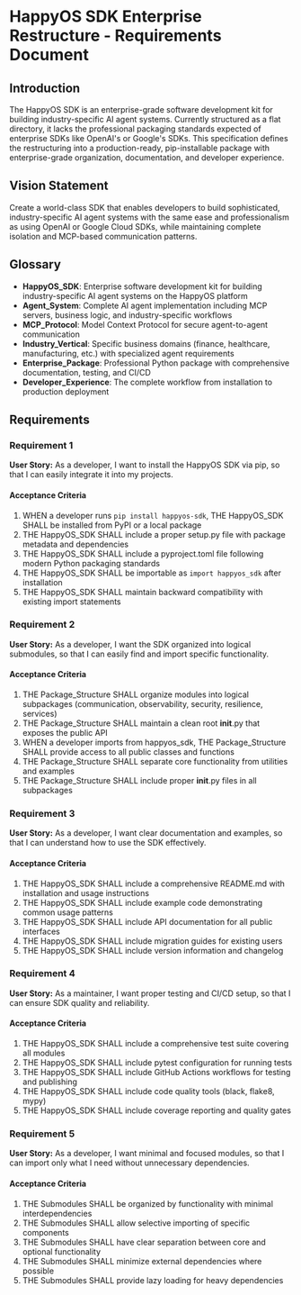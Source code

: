 # HappyOS SDK Enterprise Restructure - Requirements Document

## Introduction

The HappyOS SDK is an enterprise-grade software development kit for building industry-specific AI agent systems. Currently structured as a flat directory, it lacks the professional packaging standards expected of enterprise SDKs like OpenAI's or Google's SDKs. This specification defines the restructuring into a production-ready, pip-installable package with enterprise-grade organization, documentation, and developer experience.

## Vision Statement

Create a world-class SDK that enables developers to build sophisticated, industry-specific AI agent systems with the same ease and professionalism as using OpenAI or Google Cloud SDKs, while maintaining complete isolation and MCP-based communication patterns.

## Glossary

- **HappyOS_SDK**: Enterprise software development kit for building industry-specific AI agent systems on the HappyOS platform
- **Agent_System**: Complete AI agent implementation including MCP servers, business logic, and industry-specific workflows
- **MCP_Protocol**: Model Context Protocol for secure agent-to-agent communication
- **Industry_Vertical**: Specific business domains (finance, healthcare, manufacturing, etc.) with specialized agent requirements
- **Enterprise_Package**: Professional Python package with comprehensive documentation, testing, and CI/CD
- **Developer_Experience**: The complete workflow from installation to production deployment

## Requirements

### Requirement 1

**User Story:** As a developer, I want to install the HappyOS SDK via pip, so that I can easily integrate it into my projects.

#### Acceptance Criteria

1. WHEN a developer runs `pip install happyos-sdk`, THE HappyOS_SDK SHALL be installed from PyPI or a local package
2. THE HappyOS_SDK SHALL include a proper setup.py file with package metadata and dependencies
3. THE HappyOS_SDK SHALL include a pyproject.toml file following modern Python packaging standards
4. THE HappyOS_SDK SHALL be importable as `import happyos_sdk` after installation
5. THE HappyOS_SDK SHALL maintain backward compatibility with existing import statements

### Requirement 2

**User Story:** As a developer, I want the SDK organized into logical submodules, so that I can easily find and import specific functionality.

#### Acceptance Criteria

1. THE Package_Structure SHALL organize modules into logical subpackages (communication, observability, security, resilience, services)
2. THE Package_Structure SHALL maintain a clean root __init__.py that exposes the public API
3. WHEN a developer imports from happyos_sdk, THE Package_Structure SHALL provide access to all public classes and functions
4. THE Package_Structure SHALL separate core functionality from utilities and examples
5. THE Package_Structure SHALL include proper __init__.py files in all subpackages

### Requirement 3

**User Story:** As a developer, I want clear documentation and examples, so that I can understand how to use the SDK effectively.

#### Acceptance Criteria

1. THE HappyOS_SDK SHALL include a comprehensive README.md with installation and usage instructions
2. THE HappyOS_SDK SHALL include example code demonstrating common usage patterns
3. THE HappyOS_SDK SHALL include API documentation for all public interfaces
4. THE HappyOS_SDK SHALL include migration guides for existing users
5. THE HappyOS_SDK SHALL include version information and changelog

### Requirement 4

**User Story:** As a maintainer, I want proper testing and CI/CD setup, so that I can ensure SDK quality and reliability.

#### Acceptance Criteria

1. THE HappyOS_SDK SHALL include a comprehensive test suite covering all modules
2. THE HappyOS_SDK SHALL include pytest configuration for running tests
3. THE HappyOS_SDK SHALL include GitHub Actions workflows for testing and publishing
4. THE HappyOS_SDK SHALL include code quality tools (black, flake8, mypy)
5. THE HappyOS_SDK SHALL include coverage reporting and quality gates

### Requirement 5

**User Story:** As a developer, I want minimal and focused modules, so that I can import only what I need without unnecessary dependencies.

#### Acceptance Criteria

1. THE Submodules SHALL be organized by functionality with minimal interdependencies
2. THE Submodules SHALL allow selective importing of specific components
3. THE Submodules SHALL have clear separation between core and optional functionality
4. THE Submodules SHALL minimize external dependencies where possible
5. THE Submodules SHALL provide lazy loading for heavy dependencies